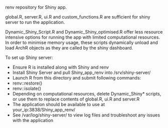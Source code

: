 renv repository for Shiny app.

global.R, server.R, ui.R and custom_functions.R are sufficient for shiny server to run the application.

Dynamic_Shiny_Script.R and Dynamic_Shiny_optimised.R offer less resource intensive options for running the app with limited computational resources. In order to minimise memory usage, these scripts dynamically unload and load ArchR objects as they are called by the shiny dashboard.

To set up Shiny server:
- Ensure R is installed along with Shiny and renv
- Install Shiny Server and pull Shiny_app_renv into /srv/shiny-server/
- Launch R from this directory and submit following commands:
- renv::restore()
- renv::isolate()
- Depending on computational resources, delete Dynamic_Shiny* scripts, or use them to replace contents of global.R, ui.R and server.R
- The application should be available to use at your_ip:3838/Shiny_app_renv/
- See /var/log/shiny-server/ to view log files and troubleshoot any issues with the application
